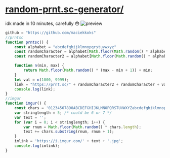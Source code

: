 # [random-prnt.sc-generator/](https://maciekkoks.github.io/random-prnt.sc-generator/)
idk made in 10 minutes, carefully 😳
![preview](https://raw.githubusercontent.com/maciekkoks/random-prnt.sc-generator/main/img/preview.png)
```js
github = "https://github.com/maciekkoks"
//prntsc
function prntsc() {
    const alphabet = "abcdefghijklmnopqrstuvwxyz"
    const randomCharacter = alphabet[Math.floor(Math.random() * alphabet.length)]
    const randomCharacter2 = alphabet[Math.floor(Math.random() * alphabet.length)]

    function n(min, max) {
        return Math.floor(Math.random() * (max - min + 1)) + min;
    }
    let val = n(1000, 9999);
    link = "https://prnt.sc/" + randomCharacter2 + randomCharacter + val
    console.log(link);
}
//imgur
function imgur() {
    const chars = '01234567890ABCDEFGHIJKLMNOPQRSTUVWXYZabcdefghiklmnopqrstuvwxyz';
    var stringlength = 5; /* could be 6 or 7 */
    var text = '';
    for (var i = 0; i < stringlength; i++) {
        var rnum = Math.floor(Math.random() * chars.length);
        text += chars.substring(rnum, rnum + 1);
    }
    imlink = 'https://i.imgur.com/' + text + '.jpg';
    console.log(imlink);
}
```
